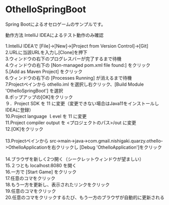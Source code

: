 # OthelloSpringBoot
Spring Bootによるオセロゲームのサンプルです。

動作方法
IntelliJ IDEAによるテスト動作のみ確認

1.IntelliJ IDEAで [File]->[New]->[Project from Version Control]->[Git]<br/>
2.URLに当該URLを入力し[Clone]を押下<br/>
3.ウィンドウの右下のプログレスバーが完了するまで待機<br/>
4.ウィンドウの右下の [Non-managed pom.xml file found:] をクリック<br/>
5.[Add as Maven Project] をクリック<br/>
6.ウィンドウの右下の [Processes Running] が消えるまで待機<br/>
7.Projectペインから othello.iml を選択し右クリック、[Build Module 'OthelloSpringBoot'] を選択<br/>
8.ポップアップの[OK]をクリック<br/>
９．Project SDK を 11 に変更（変更できない場合はJava11をインストールしIDEAに登録）<br/>
10.Project language ｌevel を 11 に変更<br/>
11.Project compiler output を <プロジェクトのパス>/out に変更<br/>
12.[OK]をクリック<br/>
<br/>
13.Projectペインから src->main->java->com.gmail.nishigaki.quarzy.othello->OthelloApplicationを右クリックし [Debug 'OthelloApplication']をクリック<br/>
<br/>
14.ブラウザを新しく2つ開く（シークレットウィンドウが望ましい）<br/>
15.２つとも localhost:8080 を開く<br/>
16.一方で [Start Game] をクリック<br/>
17.任意のコマをクリック<br/>
18.もう一方を更新し、表示されたリンクをクリック<br/>
19.任意のコマをクリック<br/>
20.任意のコマをクリックするたび、もう一方のブラウザが自動的に更新される
